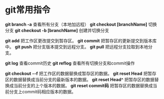 
# git常用指令

**git branch -a** 查看所有分支（本地加远程）
**git checkout \[branchName\]** 切换分支
**git checkout -b \[branchName\]** 创建并切换分支

**git add** 把工作区更改提交到暂存区。
**git commit** 把暂存区的更新提交到版本库中。
**git push** 把分支版本提交到远程分支。
**git pull** 把远程分支拉取到本地分支。

**git log** 查看commit历史
**git reflog** 查看所有切换分支和commit操作

**git checkout --f** 把工作区的数据替换成暂存区的数据。
**git reset Head** 把暂存区的数据替换成当前分支的最新版本的数据。
**git reset Head^** 把暂存区的数据替换成当前分支的上个版本的数据。
**git reset commit码** 把暂存区的数据替换成当前分支上commit码相应版本的数据。

